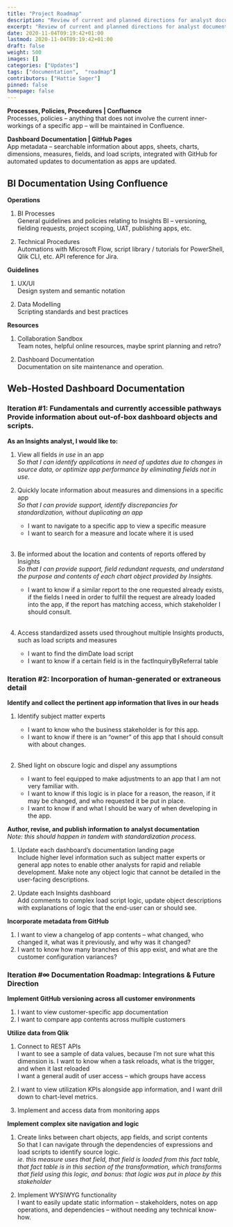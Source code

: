 ```yaml
---
title: "Project Roadmap"
description: "Review of current and planned directions for analyst documentation."
excerpt: "Review of current and planned directions for analyst documentation."
date: 2020-11-04T09:19:42+01:00
lastmod: 2020-11-04T09:19:42+01:00
draft: false
weight: 500
images: []
categories: ["Updates"]
tags: ["documentation",  "roadmap"]
contributors: ["Hattie Sager"]
pinned: false
homepage: false
---
```

 
**Processes, Policies, Procedures | Confluence**  
Processes, policies – anything that does not involve the current inner-workings of a specific app – will be maintained in Confluence.

**Dashboard Documentation | GitHub Pages**  
App metadata – searchable information about apps, sheets, charts, dimensions, measures, fields, and load scripts, integrated with GitHub for automated updates to documentation as apps are updated.

## BI Documentation Using Confluence

**Operations**

1.  BI Processes  
General guidelines and policies relating to Insights BI – versioning, fielding requests, project scoping, UAT, publishing apps, etc.
    
    
    
2.   Technical Procedures  
Automations with Microsoft Flow, script library / tutorials for PowerShell, Qlik CLI, etc. API reference for Jira.
    
   
    

**Guidelines**

1.  UX/UI  
Design system and semantic notation
    
    
    
2.   Data Modelling  
Scripting standards and best practices
    
   
    

**Resources**

1.  Collaboration Sandbox  
Team notes, helpful online resources, maybe sprint planning and retro?
    
    
    
2.  Dashboard Documentation  
Documentation on site maintenance and operation.
    
    
    

## Web-Hosted Dashboard Documentation

### **Iteration #1: Fundamentals and currently accessible pathways** Provide information about out-of-box dashboard objects and scripts.

**As an Insights analyst, I would like to:**

1.  View all fields *in use* in an app  
*So that I can identify applications in need of updates due to changes in source data, or optimize app performance by eliminating fields not in use.*
    
    
    
2.  Quickly locate information about measures and dimensions in a specific app  
*So that I can provide support, identify discrepancies for standardization, without duplicating an app*
    - I want to navigate to a specific app to view a specific measure  
    - I want to search for a measure and locate where it is used
    
    
    <br>
3.  Be informed about the location and contents of reports offered by Insights  
*So that I can provide support, field redundant requests, and understand the purpose and contents of each chart object provided by Insights.*
    
    - I want to know if a similar report to the one requested already exists, if the fields I need in order to fulfill the request are already loaded into the app, if the report has matching access, which stakeholder I should consult.  
    <br>

    
4.   Access standardized assets used throughout multiple Insights products, such as load scripts and measures  
        - I want to find the dimDate load script   
        - I want to know if a certain field is in the factInquiryByReferral table  



    
   
    

### Iteration #2: Incorporation of human-generated or extraneous detail

**Identify and collect the pertinent app information that lives in our heads**

1. Identify subject matter experts
    - I want to know who the business stakeholder is for this app.
    - I want to know if there is an “owner” of this app that I should consult with about changes.  
    <br>
2.  Shed light on obscure logic and dispel any assumptions
    
    - I want to feel equipped to make adjustments to an app that I am not very familiar with.
    - I want to know if this logic is in place for a reason, the reason, if it may be changed, and who requested it be put in place.
    - I want to know if and what I should be wary of when developing in the app.

**Author, revise, and publish information to analyst documentation**  
*Note: this should happen in tandem with standardization process.*

1.   Update each dashboard’s documentation landing page  
Include higher level information such as subject matter experts or general app notes to enable other analysts for rapid and reliable development. Make note any object logic that cannot be detailed in the user-facing descriptions.
    
   
    
2. Update each Insights dashboard  
 Add comments to complex load script logic, update object descriptions with explanations of logic that the end-user can or should see.
    
    
    

**Incorporate metadata from GitHub**

1. I want to view a changelog of app contents – what changed, who changed it, what was it previously, and why was it changed?
2. I want to know how many branches of this app exist, and what are the customer configuration variances?

### Iteration #∞ Documentation Roadmap: Integrations & Future Direction

**Implement GitHub versioning across all customer environments**

1. I want to view customer-specific app documentation
2. I want to compare app contents across multiple customers

**Utilize data from Qlik**

1. Connect to REST APIs    
    I want to see a sample of data values, because I’m not sure what this dimension is.
    I want to know when a task reloads, what is the trigger, and when it last reloaded  
    I want a general audit of user access – which groups have access  

2.  I want to view utilization KPIs alongside app information, and I want drill down to chart-level metrics.
3. Implement and access data from monitoring apps
    

**Implement complex site navigation and logic**

1.   Create links between chart objects, app fields, and script contents  
 So that I can navigate through the dependencies of expressions and load scripts to identify source logic.  
 *ie. this measure uses that field, that field is loaded from this fact table, that fact table is in this section of the transformation, which transforms that field using this logic, and bonus: that logic was put in place by this stakeholder*
    
  
    
2.  Implement WYSIWYG functionality  
I want to easily update static information – stakeholders, notes on app operations, and dependencies – without needing any technical know-how.
    
    